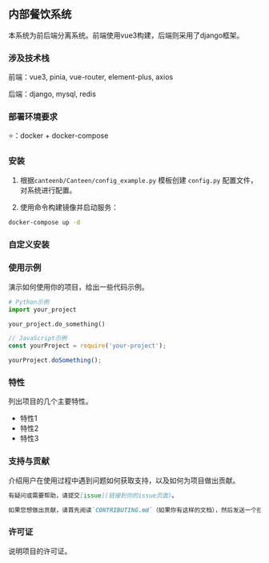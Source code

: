 ## 内部餐饮系统

本系统为前后端分离系统。前端使用vue3构建，后端则采用了django框架。

### 涉及技术栈

前端：vue3, pinia, vue-router, element-plus, axios

后端：django, mysql, redis

### 部署环境要求

⭐：docker + docker-compose

### 安装

1. 根据`canteenb/Canteen/config_example.py` 模板创建 `config.py` 配置文件，对系统进行配置。

2. 使用命令构建镜像并启动服务：

```bash
docker-compose up -d
```

### 自定义安装


### 使用示例

演示如何使用你的项目，给出一些代码示例。

```python
# Python示例
import your_project

your_project.do_something()
```

```javascript
// JavaScript示例
const yourProject = require('your-project');

yourProject.doSomething();
```

### 特性

列出项目的几个主要特性。

- 特性1
- 特性2
- 特性3

### 支持与贡献

介绍用户在使用过程中遇到问题如何获取支持，以及如何为项目做出贡献。

```markdown
有疑问或需要帮助，请提交[issue](链接到你的issue页面)。

如果您想做出贡献，请首先阅读`CONTRIBUTING.md`（如果你有这样的文档），然后发送一个拉请求。
```

### 许可证

说明项目的许可证。